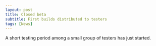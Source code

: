 ```yaml
---
layout: post
title: Closed beta
subtitle: First builds distributed to testers
tags: [News]
---
```


A short testing period among a small group of testers has just started.

